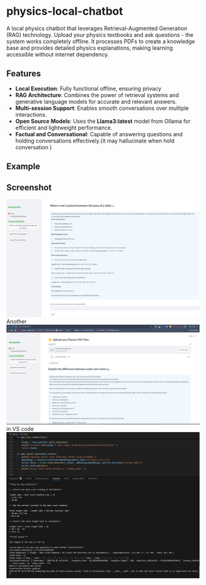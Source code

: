 # physics-local-chatbot
A local physics chatbot that leverages Retrieval-Augmented Generation (RAG) technology. Upload your physics textbooks and ask questions - the system works completely offline. It processes PDFs to create a knowledge base and provides detailed physics explanations, making learning accessible without internet dependency.

## Features

- **Local Execution**: Fully functional offline, ensuring privacy 
- **RAG Architecture**: Combines the power of retrieval systems and generative language models for accurate and relevant answers.
- **Multi-session Support**: Enables smooth conversations over multiple interactions.
- **Open Source Models**: Uses the **Llama3:latest** model from Ollama for efficient and lightweight performance.
- **Factual and Conversational**: Capable of answering questions and holding conversations effectively.(it may hallucinate when hold conversation )

## Example 

## Screenshot

![Answer example](images/QA2_rod.png)
Another
![Answer example](images/QA1.png)
in VS code
![VS  example](images/vs_ss.png)
